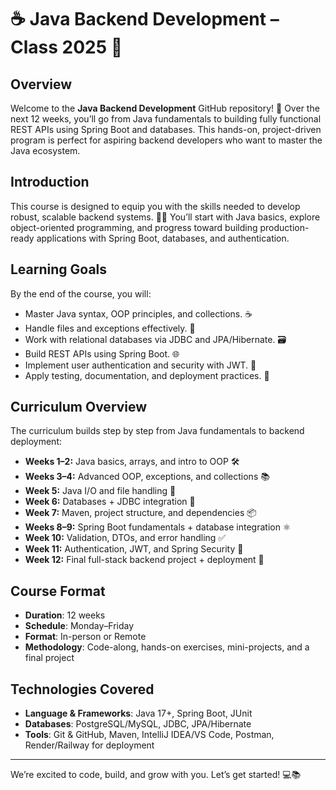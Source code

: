 # ☕ Java Backend Development – Class 2025 🚀

## Overview

Welcome to the **Java Backend Development** GitHub repository! 🌟 Over the next 12 weeks, you’ll go from Java fundamentals to building fully functional REST APIs using Spring Boot and databases. This hands-on, project-driven program is perfect for aspiring backend developers who want to master the Java ecosystem.

## Introduction

This course is designed to equip you with the skills needed to develop robust, scalable backend systems. 🧑‍💻 You’ll start with Java basics, explore object-oriented programming, and progress toward building production-ready applications with Spring Boot, databases, and authentication.

## Learning Goals

By the end of the course, you will:

- Master Java syntax, OOP principles, and collections. ☕
- Handle files and exceptions effectively. 📂
- Work with relational databases via JDBC and JPA/Hibernate. 🗃️
- Build REST APIs using Spring Boot. 🌐
- Implement user authentication and security with JWT. 🔐
- Apply testing, documentation, and deployment practices. 🚀

## Curriculum Overview

The curriculum builds step by step from Java fundamentals to backend deployment:

- **Weeks 1–2:** Java basics, arrays, and intro to OOP 🛠️
- **Weeks 3–4:** Advanced OOP, exceptions, and collections 📚
- **Week 5:** Java I/O and file handling 📂
- **Week 6:** Databases + JDBC integration 🔗
- **Week 7:** Maven, project structure, and dependencies 📦
- **Weeks 8–9:** Spring Boot fundamentals + database integration ⚛️
- **Week 10:** Validation, DTOs, and error handling ✅
- **Week 11:** Authentication, JWT, and Spring Security 🔐
- **Week 12:** Final full-stack backend project + deployment 🚀

## Course Format

- **Duration**: 12 weeks
- **Schedule**: Monday–Friday
- **Format**: In-person or Remote
- **Methodology**: Code-along, hands-on exercises, mini-projects, and a final project

## Technologies Covered

- **Language & Frameworks**: Java 17+, Spring Boot, JUnit
- **Databases**: PostgreSQL/MySQL, JDBC, JPA/Hibernate
- **Tools**: Git & GitHub, Maven, IntelliJ IDEA/VS Code, Postman, Render/Railway for deployment

---

We’re excited to code, build, and grow with you. Let’s get started! 💻📚
